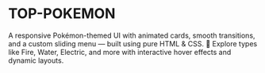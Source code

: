 # TOP-POKEMON
A responsive Pokémon-themed UI with animated cards, smooth transitions, and a custom sliding menu — built using pure HTML &amp; CSS. 🌟 Explore types like Fire, Water, Electric, and more with interactive hover effects and dynamic layouts.
